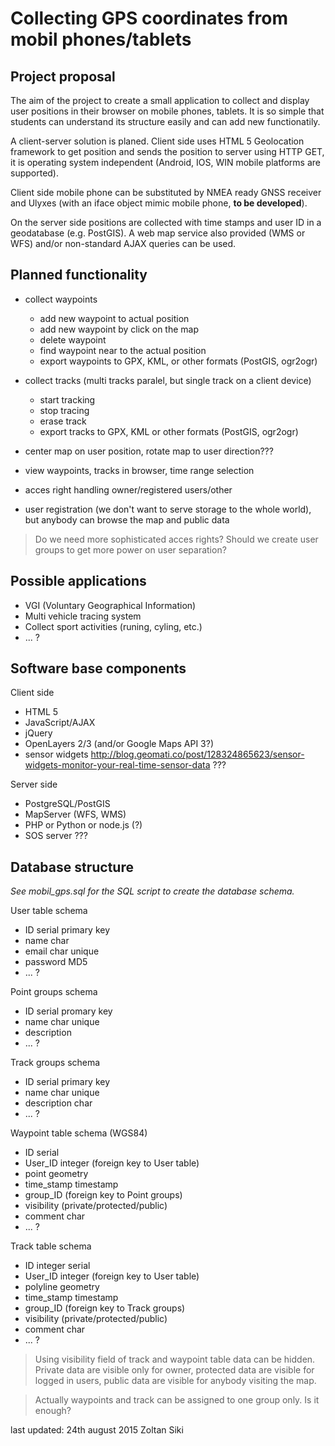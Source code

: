 Collecting GPS coordinates from mobil phones/tablets
================================================================================

Project proposal
--------------------------------------------------------------------------------

The aim of the project to create a small application to collect and
display user positions in their browser on mobile phones, tablets.
It is so simple that students can understand its structure easily and can add 
new functionatily.

A client-server solution is planed. Client side uses HTML 5 Geolocation 
framework to get position and sends the position to server using HTTP GET, 
it is operating system independent (Android, IOS, WIN mobile platforms are
supported).

Client side mobile phone can be substituted by NMEA ready GNSS receiver and
Ulyxes (with an iface object mimic mobile phone, **to be developed**).

On the server side positions are collected with time stamps and user ID in a 
geodatabase (e.g. PostGIS). A web map service also provided (WMS or WFS) and/or 
non-standard AJAX queries can be used.

Planned functionality
--------------------------------------------------------------------------------

* collect waypoints

  * add new waypoint to actual position
  * add new waypoint by click on the map
  * delete waypoint
  * find waypoint near to the actual position
  * export waypoints to GPX, KML, or other formats (PostGIS, ogr2ogr)

* collect tracks (multi tracks paralel, but single track on a client device)

  * start tracking
  * stop tracing
  * erase track
  * export tracks to GPX, KML or other formats (PostGIS, ogr2ogr)

* center map on user position, rotate map to user direction???
* view waypoints, tracks in browser, time range selection
* acces right handling owner/registered users/other
* user registration (we don't want to serve storage to the whole world), but
  anybody can browse the map and public data

> Do we need more sophisticated acces rights?
> Should we create user groups to get more power on user separation?

Possible applications
--------------------------------------------------------------------------------

* VGI (Voluntary Geographical Information)
* Multi vehicle tracing system
* Collect sport activities (runing, cyling, etc.)
* ... ?

Software base components
--------------------------------------------------------------------------------

Client side

* HTML 5
* JavaScript/AJAX
* jQuery
* OpenLayers 2/3 (and/or Google Maps API 3?)
* sensor widgets http://blog.geomati.co/post/128324865623/sensor-widgets-monitor-your-real-time-sensor-data ???

Server side

* PostgreSQL/PostGIS
* MapServer (WFS, WMS)
* PHP or Python or node.js (?)
* SOS server ???

Database structure
--------------------------------------------------------------------------------

*See mobil_gps.sql for the SQL script to create the database schema.*

User table schema

* ID serial primary key
* name char
* email char unique
* password MD5
* ... ?

Point groups schema

* ID serial promary key
* name char unique
* description
* ... ?

Track groups schema

* ID serial primary key
* name char unique
* description char
* ... ?

Waypoint table schema (WGS84)

* ID serial
* User_ID integer (foreign key to User table)
* point geometry
* time_stamp timestamp
* group_ID (foreign key to Point groups)
* visibility (private/protected/public)
* comment char
* ... ?

Track table schema

* ID integer serial
* User_ID integer (foreign key to User table)
* polyline geometry
* time_stamp timestamp
* group_ID (foreign key to Track groups)
* visibility (private/protected/public)
* comment char
* ... ?


> Using visibility field of track and waypoint table data can be hidden. 
> Private data are visible only for owner,
> protected data are visible for logged in users, public data are visible for
> anybody visiting the map.

> Actually waypoints and track can be assigned to one group only.
> Is it enough?

last updated: 24th august 2015
Zoltan Siki
